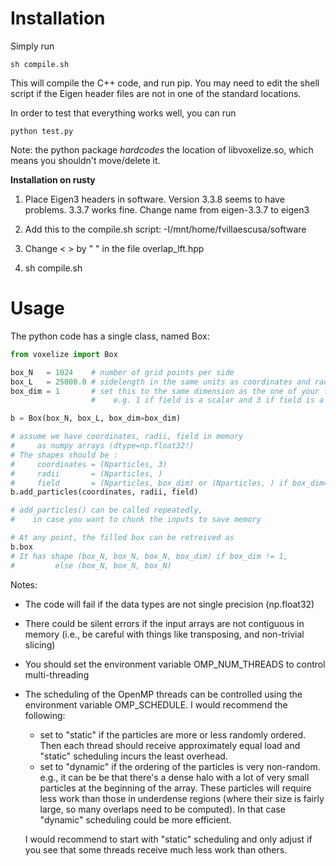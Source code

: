 Installation
============

Simply run
```shell
sh compile.sh
```
This will compile the C++ code, and run pip.
You may need to edit the shell script if the Eigen header files
are not in one of the standard locations.

In order to test that everything works well,
you can run
```shell
python test.py
```

Note: the python package *hardcodes* the location of libvoxelize.so,
which means you shouldn't move/delete it.

**Installation on rusty**

1) Place Eigen3 headers in software. Version 3.3.8 seems to have problems. 3.3.7 works fine. Change name from eigen-3.3.7 to eigen3

2) Add this to the compile.sh script: -I/mnt/home/fvillaescusa/software

3) Change < > by " " in the file overlap_lft.hpp

4) sh compile.sh


Usage
=====

The python code has a single class, named Box:
```python
from voxelize import Box

box_N   = 1024    # number of grid points per side
box_L   = 25000.0 # sidelength in the same units as coordinates and radii
box_dim = 1       # set this to the same dimension as the one of your field,
                  #    e.g. 1 if field is a scalar and 3 if field is a vector

b = Box(box_N, box_L, box_dim=box_dim)

# assume we have coordinates, radii, field in memory
#     as numpy arrays (dtype=np.float32!)
# The shapes should be :
#     coordinates = (Nparticles, 3)
#     radii       = (Nparticles, )
#     field       = (Nparticles, box_dim) or (Nparticles, ) if box_dim==1
b.add_particles(coordinates, radii, field)

# add_particles() can be called repeatedly,
#    in case you want to chunk the inputs to save memory

# At any point, the filled box can be retreived as
b.box
# It has shape (box_N, box_N, box_N, box_dim) if box_dim != 1,
#         else (box_N, box_N, box_N)
```

Notes:
* The code will fail if the data types are not single precision (np.float32)
* There could be silent errors if the input arrays are not contiguous in memory
  (i.e., be careful with things like transposing, and non-trivial slicing)
* You should set the environment variable OMP\_NUM\_THREADS to control multi-threading
* The scheduling of the OpenMP threads can be controlled using the environment variable
  OMP\_SCHEDULE.
  I would recommend the following:
  * set to "static" if the particles are more or less randomly ordered.
    Then each thread should receive approximately equal load and "static" scheduling
    incurs the least overhead.
  * set to "dynamic" if the ordering of the particles is very non-random.
    e.g., it can be be that there's a dense halo with a lot of very small particles
    at the beginning of the array. These particles will require less work than those in
    underdense regions (where their size is fairly large, so many overlaps need to be computed).
    In that case "dynamic" scheduling could be more efficient.

  I would recommend to start with "static" scheduling and only adjust if you see that some
  threads receive much less work than others.
